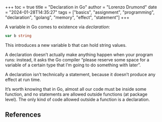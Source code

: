 +++
toc = true
title = "Declaration in Go"
author = "Lorenzo Drumond"
date = "2024-01-28T14:35:27"
tags = ["basics",  "assignment",  "programming",  "declaration",  "golang",  "memory",  "effect",  "statement"]
+++


A variable in Go comes to existence via _declaration_:
```go
var b string
```

This introduces a new variable b that can hold string values.

A declaration doesn’t actually make anything happen when your program runs: instead, it asks the Go compiler “please reserve some space for a variable of a certain type that I’m going to do something with later”.

A declaration isn’t technically a statement, because it doesn’t produce any effect at run time.

It’s worth knowing that in Go, almost all our code must be inside some function, and no statements are allowed outside functions (at package level). The only kind of code allowed outside a function is a declaration.


## References
